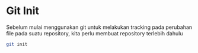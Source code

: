 # Git Init

Sebelum mulai menggunakan git untuk melakukan tracking pada perubahan file pada suatu repository, kita perlu membuat repository terlebih dahulu

```bash
git init
```